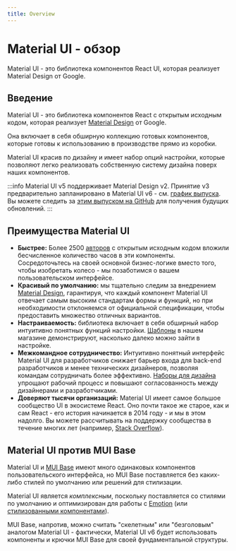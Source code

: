 ```yaml
---
title: Overview
---
```


# Material UI - обзор <meta data-oversett="" data-original-text="Material UI - Overview">

<p class="description">Material UI - это библиотека компонентов React UI, которая реализует Material Design от Google.</p>

## Введение <meta data-oversett="" data-original-text="Introduction">

Material UI - это библиотека компонентов React с открытым исходным кодом, которая реализует [Material Design](https://m2.material.io/) от Google.

Она включает в себя обширную коллекцию готовых компонентов, которые готовы к использованию в производстве прямо из коробки.

Material UI красив по дизайну и имеет набор опций настройки, которые позволяют легко реализовать собственную систему дизайна поверх наших компонентов.

:::info
Material UI v5 поддерживает Material Design v2. Принятие v3 предварительно запланировано в Material UI v6 - см. [график выпуска](https://mui.com/versions/#release-schedule). Вы можете следить за [этим выпуском на GitHub](https://github.com/mui/material-ui/issues/29345) для получения будущих обновлений.
:::

## Преимущества Material UI <meta data-oversett="" data-original-text="Advantages of Material UI">

-   **Быстрее:** Более 2500 [авторов](https://github.com/mui/material-ui/graphs/contributors) с открытым исходным кодом вложили бесчисленное количество часов в эти компоненты. Сосредоточьтесь на своей основной бизнес-логике вместо того, чтобы изобретать колесо - мы позаботимся о вашем пользовательском интерфейсе.
-   **Красивый по умолчанию:** мы тщательно следим за внедрением [Material Design](https://m2.material.io/), гарантируя, что каждый компонент Material UI отвечает самым высоким стандартам формы и функций, но при необходимости отклоняемся от официальной спецификации, чтобы предоставить множество отличных вариантов.
-   **Настраиваемость:** библиотека включает в себя обширный набор интуитивно понятных функций настройки. [Шаблоны](https://mui.com/store/) в нашем магазине демонстрируют, насколько далеко можно зайти в настройке.
-   **Межкомандное сотрудничество:** Интуитивно понятный интерфейс Material UI для разработчиков снижает барьер входа для back-end разработчиков и менее технических дизайнеров, позволяя командам сотрудничать более эффективно. [Наборы для дизайна](https://mui.com/design-kits/) упрощают рабочий процесс и повышают согласованность между дизайнерами и разработчиками.
-   **Доверяют тысячи организаций:** Material UI имеет самое большое сообщество UI в экосистеме React. Оно почти такое же старое, как и сам React - его история начинается в 2014 году - и мы в этом надолго. Вы можете рассчитывать на поддержку сообщества в течение многих лет (например, [Stack Overflow](https://insights.stackoverflow.com/trends?tags=material-ui)).

## Material UI против MUI Base <meta data-oversett="" data-original-text="Material UI vs. MUI Base">

Material UI и [MUI Base](/base/getting-started/overview/) имеют много одинаковых компонентов пользовательского интерфейса, но MUI Base поставляется без каких-либо стилей по умолчанию или решений для стилизации.

Material UI является _комплексным_, поскольку поставляется со стилями по умолчанию и оптимизирован для работы с [Emotion](https://emotion.sh/) (или [стилизованными компонентами](https://styled-components.com/)).

MUI Base, напротив, можно считать "скелетным" или "безголовым" аналогом Material UI - фактически, Material UI v6 будет использовать компоненты и крючки MUI Base для своей фундаментальной структуры.
